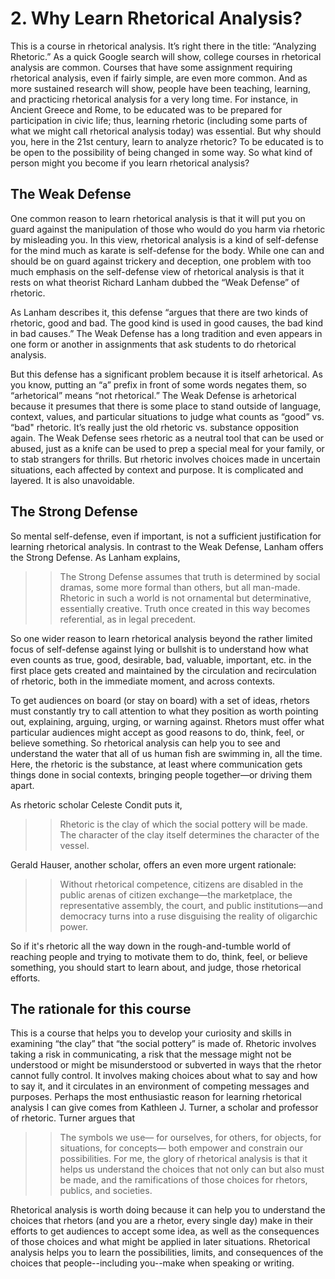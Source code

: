 # 2. Why Learn Rhetorical Analysis?

This is a course in rhetorical analysis. It’s right there in the title: “Analyzing Rhetoric.” As a quick Google search will show, college courses in rhetorical analysis are common. Courses that have some assignment requiring rhetorical analysis, even if fairly simple, are even more common. And as more sustained research will show, people have been teaching, learning, and practicing rhetorical analysis for a very long time. For instance, in Ancient Greece and Rome, to be educated was to be prepared for participation in civic life; thus, learning rhetoric (including some parts of what we might call rhetorical analysis today) was essential. But why should you, here in the 21st century, learn to analyze rhetoric? To be educated is to be open to the possibility of being changed in some way. So what kind of person might you become if you learn rhetorical analysis?
## The Weak Defense 
One common reason to learn rhetorical analysis is that it will put you on guard against the manipulation of those who would do you harm via rhetoric by misleading you. In this view, rhetorical analysis is a kind of self-defense for the mind much as karate is self-defense for the body. While one can and should be on guard against trickery and deception, one problem with too much emphasis on the self-defense view of rhetorical analysis is that it rests on what theorist Richard Lanham dubbed the “Weak Defense” of rhetoric.

As Lanham describes it, this defense “argues that there are two kinds of rhetoric, good and bad. The good kind is used in good causes, the bad kind in bad causes.” The Weak Defense has a long tradition and even appears in one form or another in assignments that ask students to do rhetorical analysis.

But this defense has a significant problem because it is itself arhetorical. As you know, putting an “a” prefix in front of some words negates them, so “arhetorical” means “not rhetorical.” The Weak Defense is arhetorical because it presumes that there is some place to stand outside of language, context, values, and particular situations to judge what counts as “good” vs. “bad" rhetoric. It’s really just the old rhetoric vs. substance opposition again. The Weak Defense sees rhetoric as a neutral tool that can be used or abused, just as a knife can be used to prep a special meal for your family, or to stab strangers for thrills. But rhetoric involves choices made in uncertain situations, each affected by context and purpose. It is complicated and layered. It is also unavoidable.

## The Strong Defense 
So mental self-defense, even if important, is not a sufficient justification for learning rhetorical analysis. In contrast to the Weak Defense, Lanham offers the Strong Defense. As Lanham explains,
>> The Strong Defense assumes that truth is determined by social dramas, some more formal than others, but all man-made. Rhetoric in such a world is not ornamental but determinative, essentially creative. Truth once created in this way becomes referential, as in legal precedent.

So one wider reason to learn rhetorical analysis beyond the rather limited focus of self-defense against lying or bullshit is to understand how what even counts as true, good, desirable, bad, valuable, important, etc. in the first place gets created and maintained by the circulation and recirculation of rhetoric, both in the immediate moment, and across contexts.

To get audiences on board (or stay on board) with a set of ideas, rhetors must constantly try to call attention to what they position as worth pointing out, explaining, arguing, urging, or warning against. Rhetors must offer what particular audiences might accept as good reasons to do, think, feel, or believe something. So rhetorical analysis can help you to see and understand the water that all of us human fish are swimming in, all the time. Here, the rhetoric is the substance, at least where communication gets things done in social contexts, bringing people together—or driving them apart. 

As rhetoric scholar Celeste Condit puts it, 

>> Rhetoric is the clay of which the social pottery will be made. The character of the clay itself determines the character of the vessel.

Gerald Hauser, another scholar, offers an even more urgent rationale: 

>> Without rhetorical competence, citizens are disabled in the public arenas of citizen exchange—the marketplace, the representative assembly, the court, and public institutions—and democracy turns into a ruse disguising the reality of oligarchic power.

So if it's rhetoric all the way down in the rough-and-tumble world of reaching people and trying to motivate them to do, think, feel, or believe something, you should start to learn about, and judge, those rhetorical efforts. 
## The rationale for this course
This is a course that helps you to develop your curiosity and skills in examining “the clay” that “the social pottery” is made of. Rhetoric involves taking a risk in communicating, a risk that the message might not be understood or might be misunderstood or subverted in ways that the rhetor cannot fully control. It involves making choices about what to say and how to say it, and it circulates in an environment of competing messages and purposes. Perhaps the most enthusiastic reason for learning rhetorical analysis I can give comes from Kathleen J. Turner, a scholar and professor of rhetoric. Turner argues that

>> The symbols we use— for ourselves, for others, for objects, for situations, for concepts— both empower and constrain our possibilities. For me, the glory of rhetorical analysis is that it helps us understand the choices that not only can but also must be made, and the ramifications of those choices for rhetors, publics, and societies.

Rhetorical analysis is worth doing because it can help you to understand the choices that rhetors (and you are a rhetor, every single day) make in their efforts to get audiences to accept some idea, as well as the consequences of those choices and what might be applied in later situations. Rhetorical analysis helps you to learn the possibilities, limits, and consequences of the choices that people--including you--make when speaking or writing.
